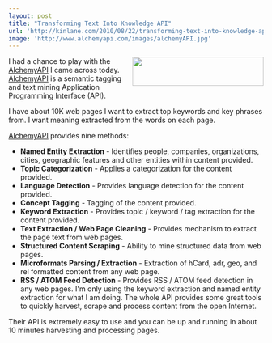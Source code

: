 ```yaml
---
layout: post
title: "Transforming Text Into Knowledge API"
url: 'http://kinlane.com/2010/08/22/transforming-text-into-knowledge-api/'
image: 'http://www.alchemyapi.com/images/alchemyAPI.jpg'
---
```


[<img class="alignnone c1" title="AlchemyAPI" src="http://www.alchemyapi.com/images/alchemyAPI.jpg" alt="" width="259" height="57" align="right" />][1]I had a chance to play with the [AlchemyAPI][1] I came across today. [AlchemyAPI][1] is a semantic tagging and text mining Application Programming Interface (API).

I have about 10K web pages I want to extract top keywords and key phrases from. I want meaning extracted from the words on each page.

[AlchemyAPI][1] provides nine methods:

  * **Named Entity Extraction** \- Identifies people, companies, organizations, cities, geographic features and other entities within content provided.
  * **Topic Categorization** \- Applies a categorization for the content provided.
  * **Language Detection** \- Provides language detection for the content provided.
  * **Concept Tagging** \- Tagging of the content provided.
  * **Keyword Extraction** \- Provides topic / keyword / tag extraction for the content provided.
  * **Text Extraction / Web Page Cleaning** \- Provides mechanism to extract the page text from web pages.
  * **Structured Content Scraping** \- Ability to mine structured data from web pages.
  * **Microformats Parsing / Extraction** \- Extraction of hCard, adr, geo, and rel formatted content from any web page.
  * **RSS / ATOM Feed Detection** \- Provides RSS / ATOM feed detection in any web pages.
I'm only using the keyword extraction and named entity extraction for what I am doing. The whole API provides some great tools to quickly harvest, scrape and process content from the open Internet.

Their API is extremely easy to use and you can be up and running in about 10 minutes harvesting and processing pages.

   [1]: http://www.alchemyapi.com/
